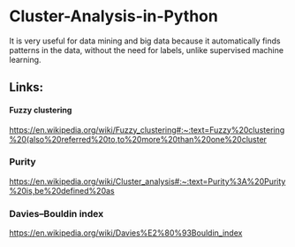 # Cluster-Analysis-in-Python
It is very useful for data mining and big data because it automatically finds patterns in the data, without the need for labels, unlike supervised machine learning.

## Links:
#### Fuzzy clustering
https://en.wikipedia.org/wiki/Fuzzy_clustering#:~:text=Fuzzy%20clustering%20(also%20referred%20to,to%20more%20than%20one%20cluster

### Purity
https://en.wikipedia.org/wiki/Cluster_analysis#:~:text=Purity%3A%20Purity%20is,be%20defined%20as

### Davies–Bouldin index
https://en.wikipedia.org/wiki/Davies%E2%80%93Bouldin_index
